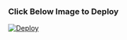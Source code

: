 
### Click Below Image to Deploy
[![Deploy](https://telegra.ph/file/511ad504656e712b88235.jpg)](https://heroku.com/deploy?template=https://github.com/SLdevilX/Lexter.git)
